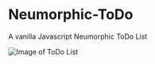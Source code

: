 # Neumorphic-ToDo

A vanilla Javascript Neumorphic ToDo List

![Image of ToDo List](https://brandoncamerer.com/neo.png)

